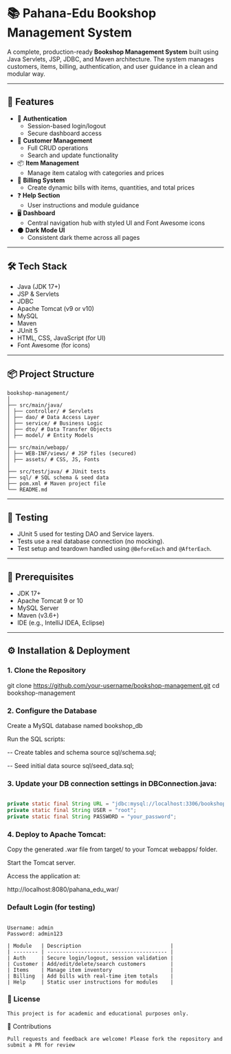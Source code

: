 # 📚 Pahana-Edu Bookshop Management System

A complete, production-ready **Bookshop Management System** built using Java Servlets, JSP, JDBC, and Maven architecture. The system manages customers, items, billing, authentication, and user guidance in a clean and modular way.

---

## 🚀 Features

- 🔐 **Authentication**
    - Session-based login/logout
    - Secure dashboard access
- 👤 **Customer Management**
    - Full CRUD operations
    - Search and update functionality
- 📦 **Item Management**
    - Manage item catalog with categories and prices
- 🧾 **Billing System**
    - Create dynamic bills with items, quantities, and total prices
- ❓ **Help Section**
    - User instructions and module guidance
- 🖥️ **Dashboard**
    - Central navigation hub with styled UI and Font Awesome icons
- 🌑 **Dark Mode UI**
    - Consistent dark theme across all pages

---

## 🛠️ Tech Stack

- Java (JDK 17+)
- JSP & Servlets
- JDBC
- Apache Tomcat (v9 or v10)
- MySQL
- Maven
- JUnit 5
- HTML, CSS, JavaScript (for UI)
- Font Awesome (for icons)

---

## 📦 Project Structure
```
bookshop-management/
│
├── src/main/java/
│ ├── controller/ # Servlets
│ ├── dao/ # Data Access Layer
│ ├── service/ # Business Logic
│ ├── dto/ # Data Transfer Objects
│ ├── model/ # Entity Models
│
├── src/main/webapp/
│ ├── WEB-INF/views/ # JSP files (secured)
│ ├── assets/ # CSS, JS, Fonts
│
├── src/test/java/ # JUnit tests
├── sql/ # SQL schema & seed data
├── pom.xml # Maven project file
└── README.md
```

---

## 🧪 Testing

- JUnit 5 used for testing DAO and Service layers.
- Tests use a real database connection (no mocking).
- Test setup and teardown handled using `@BeforeEach` and `@AfterEach`.

---

## 🧰 Prerequisites

- JDK 17+
- Apache Tomcat 9 or 10
- MySQL Server
- Maven (v3.6+)
- IDE (e.g., IntelliJ IDEA, Eclipse)

---

## ⚙️ Installation & Deployment

### 1. Clone the Repository


git clone https://github.com/your-username/bookshop-management.git
cd bookshop-management

### 2. Configure the Database
Create a MySQL database named bookshop_db

Run the SQL scripts:

-- Create tables and schema
source sql/schema.sql;

-- Seed initial data
source sql/seed_data.sql;

### 3. Update your DB connection settings in DBConnection.java:
```java

private static final String URL = "jdbc:mysql://localhost:3306/bookshop_db";
private static final String USER = "root";
private static final String PASSWORD = "your_password";
```

### 4. Deploy to Apache Tomcat:
Copy the generated .war file from target/ to your Tomcat webapps/ folder.

Start the Tomcat server.

Access the application at:

http://localhost:8080/pahana_edu_war/

### Default Login (for testing)
```

Username: admin
Password: admin123

| Module   | Description                             |
| -------- | --------------------------------------- |
| Auth     | Secure login/logout, session validation |
| Customer | Add/edit/delete/search customers        |
| Items    | Manage item inventory                   |
| Billing  | Add bills with real-time item totals    |
| Help     | Static user instructions for modules    |

```
### 📄 License
```
This project is for academic and educational purposes only.
```
🙌 Contributions
````
Pull requests and feedback are welcome! Please fork the repository and submit a PR for review







